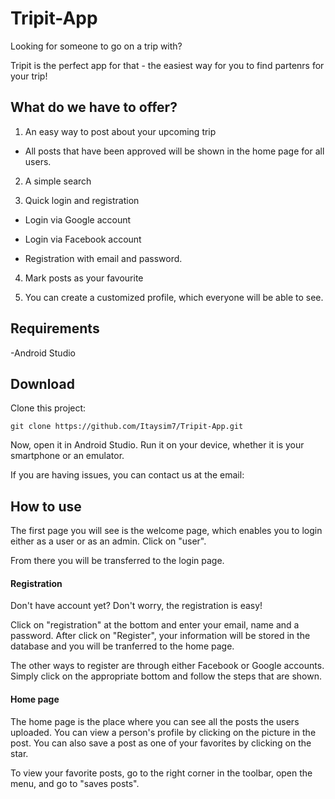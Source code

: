 # Tripit-App

Looking for someone to go on a trip with? 

Tripit is the perfect app for that - the easiest way for you to find partenrs for your trip!


## What do we have to offer?

1. An easy way to post about your upcoming trip
 
* All posts that have been approved will be shown in the home page for all users.

2. A simple search

3. Quick login and registration 

* Login via Google account

* Login via Facebook account

* Registration with email and password.

4. Mark posts as your favourite

5. You can create a customized profile, which everyone will be able to see.


## Requirements

-Android Studio

## Download

Clone this project:

`git clone https://github.com/Itaysim7/Tripit-App.git`

Now, open it in Android Studio. Run it on your device, whether it is your smartphone or an emulator.

If you are having issues, you can contact us at the email:

## How to use

The first page you will see is the welcome page, which enables you to login either as a user or as an admin. Click on "user".

From there you will be transferred to the login page. 

#### Registration

Don't have account yet? Don't worry, the registration is easy! 

Click on "registration" at the bottom and enter your email, name and a password. 
After click on "Register", your information will be stored in the database and you will be tranferred to the home page. 

The other ways to register are through either Facebook or Google accounts. 
Simply click on the appropriate bottom and follow the steps that are shown.

#### Home page

The home page is the place where you can see all the posts the users uploaded. 
You can view a person's profile by clicking on the picture in the post.
You can also save a post as one of your favorites by clicking on the star. 

To view your favorite posts, go to the right corner in the toolbar, open the menu, and go to "saves posts".




